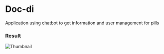# Doc-di
Application using chatbot to get information and user management for pills

### Result
![Thumbnail](https://github.com/user-attachments/assets/ed52f3cb-6ff7-4b0b-b0ef-843fc273f4a9)
